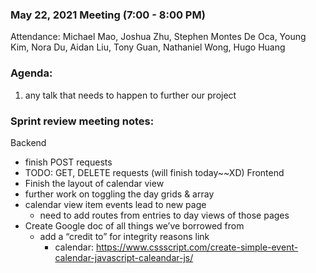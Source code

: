 ### May 22, 2021 Meeting (7:00 - 8:00 PM)
Attendance: Michael Mao, Joshua Zhu, Stephen Montes De Oca, Young Kim, Nora Du, Aidan Liu, Tony Guan, Nathaniel Wong, Hugo Huang

### Agenda:
1. any talk that needs to happen to further our project

### Sprint review meeting notes:
Backend
  - finish POST requests
  - TODO: GET, DELETE requests (will finish today~~XD)
Frontend
- Finish the layout of calendar view
- further work on toggling the day grids & array
- calendar view item events lead to new page
  - need to add routes from entries to day views of those pages
- Create Google doc of all things we’ve borrowed from
  - add a “credit to” for integrity reasons link
    - calendar: https://www.cssscript.com/create-simple-event-calendar-javascript-caleandar-js/